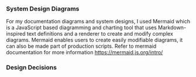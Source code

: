### System Design Diagrams
For my documentation diagrams and system designs, I used Mermaid which is a JavaScript based diagramming and charting tool that uses Markdown-inspired text definitions and a renderer to create and modify complex diagrams. Mermaid enables users to create easily modifiable diagrams, it can also be made part of production scripts. Refer to mermaid documentation for more information https://mermaid.js.org/intro/

### Design Decisions
